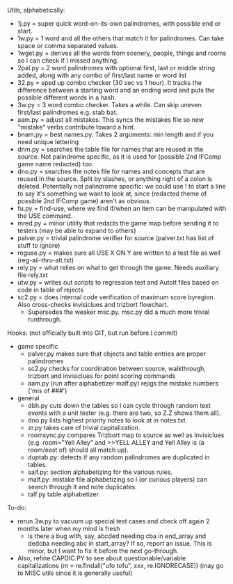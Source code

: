 Utils, alphabetically:

* 1j.py = super quick word-on-its-own palindromes, with possible end or start.
* 1w.py = 1 word and all the others that match it for palindromes. Can take space or comma separated values.
* 1wget.py = derives all the words from scenery, people, things and rooms so I can check if I missed anything.
* 2pal.py = 2 word palindromes with optional first, last or middle string added, along with any combo of first/last name or word list
* 32.py = sped up combo checker (30 sec vs 1 hour). It tracks the difference between a starting word and an ending word and puts the possible different words in a hash.
* 3w.py = 3 word combo checker. Takes a while. Can skip uneven first/last palindromes e.g. stab bat.
* aam.py = adjust all mistakes. This syncs the mistakes file so new "mistake" verbs contribute toward a hint.
* bnam.py = best names.py. Takes 2 arguments: min length and if you need unique lettering
* dnm.py = searches the table file for names that are reused in the source. Not palindrome specific, as it is used for (possible 2nd IFComp game name redacted) too.
* dno.py = searches the notes file for names and concepts that are reused in the source. Split by slashes, or anything right of a colon is deleted. Potentially not palindrome specific: we could use ! to start a line to say it's something we want to look at, since (redacted theme of possible 2nd IFComp game) aren't as obvious.
* fu.py = find-use, where we find if/when an item can be manipulated with the USE command.
* mred.py = minor utility that redacts the game map before sending it to testers (may be able to expand to others)
* palver.py = trivial palindrome verifier for source (palver.txt has list of stuff to ignore)
* reguse.py = makes sure all USE X ON Y are written to a test file as well (reg-ail-thru-alt.txt)
* rely.py = what relies on what to get through the game. Needs auxiliary file rely.txt
* utw.py = writes out scripts to regression test and AutoIt files based on code in table of rejects
* sc2.py = does internal code verification of maximum score byregion. Also cross-checks invisiclues and trizbort flowchart.
    * Supersedes the weaker msc.py. msc.py did a much more trivial runthrough.

Hooks: (not officially built into GIT, but run before I commit)

* game specific
  * palver.py makes sure that objects and table entries are proper palindromes
  * sc2.py checks for coordination between source, walkthrough, trizbort and invisiclues for point scoring commands
  * aam.py (run after alphabetizer malf.py) rejigs the mistake numbers ('mis of ###')
* general
  * dbh.py cuts down the tables so I can cycle through random text events with a unit tester (e.g. there are two, so Z.Z shows them all).
  * dno.py lists highest priority notes to look at in notes.txt.
  * zr.py takes care of trivial capitalization.
  * roomsync.py compares Trizbort map to source as well as Invisiclues (e.g. room="Yell Alley" and >>YELL ALLEY and Yell Alley is (a room/east of) should all match up).
  * duptab.py: detects if any random palindromes are duplicated in tables.
  * salf.py: section alphabetizing for the various rules.
  * malf.py: mistake file alphabetizing so I (or curious players) can search through it and note duplicates.
  * talf.py table alphabetizer.

To-do:

* rerun 3w.py to vacuum up special test cases and check off again 2 months later when my mind is fresh
    * is there a bug with, say, abcded needing cba in end_array and dedcba needing abc in start_array? If so, report an issue. This is minor, but I want to fix it before the next go-through.
* Also, refine CAPDIC.PY to see about questionable/variable capitalizations (m = re.findall("ufo tofu", xxx, re.IGNORECASE)) (may go to MISC utils since it is generally useful)


